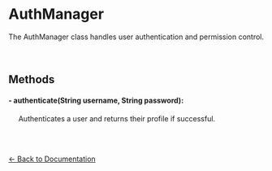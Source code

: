 # AuthManager

The AuthManager class handles user authentication and permission control.  
<br><br>

## Methods

#### - authenticate(String username, String password):

&nbsp;&nbsp;&nbsp;&nbsp;
Authenticates a user and returns their profile if successful.

<br><br>

[← Back to Documentation](documentation.md)
